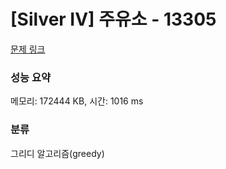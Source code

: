 # [Silver IV] 주유소 - 13305 

[문제 링크](https://www.acmicpc.net/problem/13305) 

### 성능 요약

메모리: 172444 KB, 시간: 1016 ms

### 분류

그리디 알고리즘(greedy)

